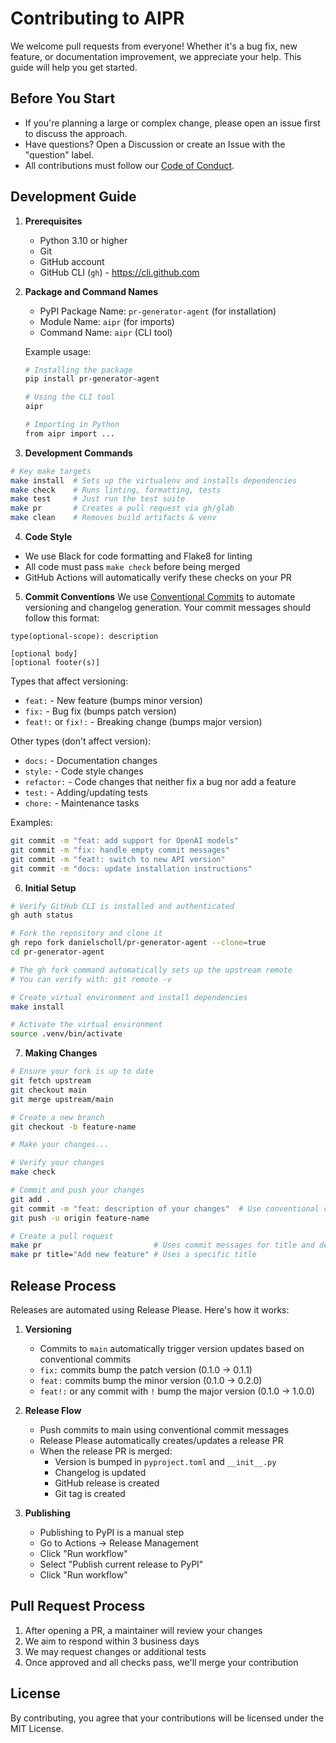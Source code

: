 # Contributing to AIPR

We welcome pull requests from everyone! Whether it's a bug fix, new feature, or documentation improvement, we appreciate your help. This guide will help you get started.

## Before You Start

- If you're planning a large or complex change, please open an issue first to discuss the approach.
- Have questions? Open a Discussion or create an Issue with the "question" label.
- All contributions must follow our [Code of Conduct](CODE_OF_CONDUCT.md).

## Development Guide

1. **Prerequisites**
   - Python 3.10 or higher
   - Git
   - GitHub account
   - GitHub CLI (`gh`) - https://cli.github.com

2. **Package and Command Names**
   - PyPI Package Name: `pr-generator-agent` (for installation)
   - Module Name: `aipr` (for imports)
   - Command Name: `aipr` (CLI tool)
   
   Example usage:
   ```bash
   # Installing the package
   pip install pr-generator-agent
   
   # Using the CLI tool
   aipr
   
   # Importing in Python
   from aipr import ...
   ```

3. **Development Commands**
```bash
# Key make targets
make install  # Sets up the virtualenv and installs dependencies
make check    # Runs linting, formatting, tests
make test     # Just run the test suite
make pr       # Creates a pull request via gh/glab
make clean    # Removes build artifacts & venv
```

4. **Code Style**
- We use Black for code formatting and Flake8 for linting
- All code must pass `make check` before being merged
- GitHub Actions will automatically verify these checks on your PR

5. **Commit Conventions**
We use [Conventional Commits](https://www.conventionalcommits.org/) to automate versioning and changelog generation. Your commit messages should follow this format:
```
type(optional-scope): description

[optional body]
[optional footer(s)]
```

Types that affect versioning:
- `feat:` - New feature (bumps minor version)
- `fix:` - Bug fix (bumps patch version)
- `feat!:` or `fix!:` - Breaking change (bumps major version)

Other types (don't affect version):
- `docs:` - Documentation changes
- `style:` - Code style changes
- `refactor:` - Code changes that neither fix a bug nor add a feature
- `test:` - Adding/updating tests
- `chore:` - Maintenance tasks

Examples:
```bash
git commit -m "feat: add support for OpenAI models"
git commit -m "fix: handle empty commit messages"
git commit -m "feat!: switch to new API version"
git commit -m "docs: update installation instructions"
```

6. **Initial Setup**
```bash
# Verify GitHub CLI is installed and authenticated
gh auth status

# Fork the repository and clone it
gh repo fork danielscholl/pr-generator-agent --clone=true
cd pr-generator-agent

# The gh fork command automatically sets up the upstream remote
# You can verify with: git remote -v

# Create virtual environment and install dependencies
make install

# Activate the virtual environment
source .venv/bin/activate 
```

7. **Making Changes**
```bash
# Ensure your fork is up to date
git fetch upstream
git checkout main
git merge upstream/main

# Create a new branch
git checkout -b feature-name

# Make your changes...

# Verify your changes
make check

# Commit and push your changes
git add .
git commit -m "feat: description of your changes"  # Use conventional commits!
git push -u origin feature-name

# Create a pull request
make pr                         # Uses commit messages for title and description
make pr title="Add new feature" # Uses a specific title
```

## Release Process

Releases are automated using Release Please. Here's how it works:

1. **Versioning**
   - Commits to `main` automatically trigger version updates based on conventional commits
   - `fix:` commits bump the patch version (0.1.0 → 0.1.1)
   - `feat:` commits bump the minor version (0.1.0 → 0.2.0)
   - `feat!:` or any commit with `!` bump the major version (0.1.0 → 1.0.0)

2. **Release Flow**
   - Push commits to main using conventional commit messages
   - Release Please automatically creates/updates a release PR
   - When the release PR is merged:
     - Version is bumped in `pyproject.toml` and `__init__.py`
     - Changelog is updated
     - GitHub release is created
     - Git tag is created

3. **Publishing**
   - Publishing to PyPI is a manual step
   - Go to Actions → Release Management
   - Click "Run workflow"
   - Select "Publish current release to PyPI"
   - Click "Run workflow"

## Pull Request Process

1. After opening a PR, a maintainer will review your changes
2. We aim to respond within 3 business days
3. We may request changes or additional tests
4. Once approved and all checks pass, we'll merge your contribution

## License

By contributing, you agree that your contributions will be licensed under the MIT License.